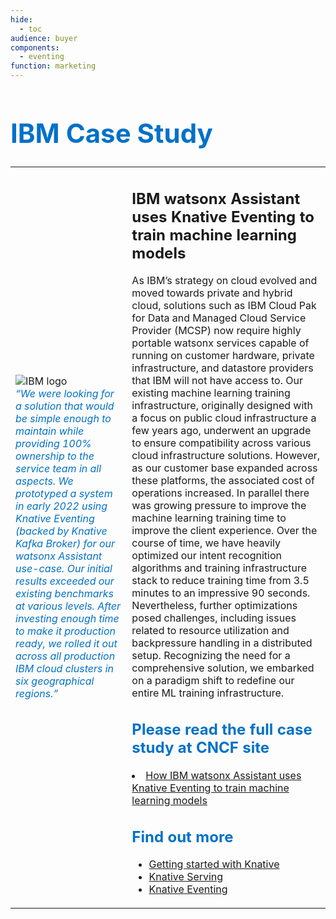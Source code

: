 ```yaml
---
hide:
  - toc
audience: buyer
components:
  - eventing
function: marketing
---
```

<h1 style="color:#0071c7;font-size: 3em;">IBM Case Study</h1>
<table style="border: 0;">
<tr style="background-color: var(--md-default-bg-color);">
<td style="border: 0;">
<div style="min-width: 20mm;">
      <img src="../../../images/case-studies/ibm.png" alt="IBM logo" draggable="false" />
</div>
<div>
<em style="color:#0071c7;font-size: 1em;">“We were looking for a solution that would be simple enough to maintain while providing 100% ownership to the service team in all aspects. We prototyped a system in early 2022 using Knative Eventing (backed by Knative Kafka Broker) for our watsonx Assistant use-case. Our initial results exceeded our existing benchmarks at various levels. After investing enough time to make it production ready, we rolled it out across all production IBM cloud clusters in six geographical regions.”
</em>
</div>
<div>
</div>

</td>

<td style="border: 0;">
<h2 style="font-weight: bold;">IBM watsonx Assistant uses Knative Eventing to train machine learning models</h2>

As IBM’s strategy on cloud evolved and moved towards private and hybrid cloud, solutions such as IBM Cloud Pak for Data and Managed Cloud Service Provider (MCSP) now require highly portable watsonx services capable of running on customer hardware, private infrastructure, and datastore providers that IBM will not have access to. Our existing machine learning training infrastructure, originally designed with a focus on public cloud infrastructure a few years ago, underwent an upgrade to ensure compatibility across various cloud infrastructure solutions. However, as our customer base expanded across these platforms, the associated cost of operations increased. In parallel there was growing pressure to improve the machine learning training time to improve the client experience. Over the course of time, we have heavily optimized our intent recognition algorithms and training infrastructure stack to reduce training time from 3.5 minutes to an impressive 90 seconds. Nevertheless, further optimizations posed challenges, including issues related to resource utilization and backpressure handling in a distributed setup. Recognizing the need for a comprehensive solution, we embarked on a paradigm shift to redefine our entire ML training infrastructure.

<h2 style="color:#0071c7;">Please read the full case study at CNCF site</h2>
<li><a href="https://www.cncf.io/case-studies/ibmwatsonxassistant/">How IBM watsonx Assistant uses Knative Eventing to train machine learning models</a></li>

<h2 style="color:#0071c7;">Find out more</h2>

<ul>
<li><a href="../../../getting-started/">Getting started with Knative</a></li>
<li><a href="../../../serving/">Knative Serving</a></li>
<li><a href="../../../eventing/">Knative Eventing</a></li>
</ul>
</td>
</tr>
</table>
